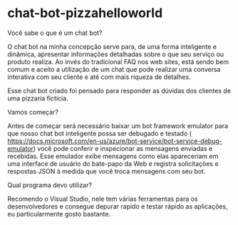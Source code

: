 # chat-bot-pizzahelloworld

Você sabe o que é um chat bot?

O chat bot na minha concepção serve para, de uma forma inteligente e dinâmica, apresentar informações detalhadas sobre o que seu serviço ou produto realiza. Ao invés do tradicional FAQ nos web sites, está sendo bem comum e aceito  a utilização de um chat que pode realizar uma conversa interativa com seu cliente e até com mais riqueza de detalhes.

Esse chat bot criado foi pensado para responder as dúvidas dos clientes de uma pizzaria fictícia.

Vamos começar?

Antes de começar será necessário baixar um bot framework emulator para que nosso chat bot inteligente possa ser debugado e testado ( https://docs.microsoft.com/en-us/azure/bot-service/bot-service-debug-emulator) você pode conferir e inspecionar as mensagens enviadas e recebidas. Esse emulador exibe mensagens como elas apareceriam em uma interface de usuário do bate-papo da Web e registra solicitações e respostas JSON à medida que você troca mensagens com seu bot.

Qual programa devo utilizar?

Recomendo o Visual Studio, nele tem várias ferramentas para os desenvolvedores e consegue depurar rapido e testar rápido as aplicações, eu particularmente gosto bastante.
